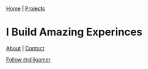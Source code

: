 <head>
<title>Diligamer Is Building Amazing Experiences</title>
<link rel="apple-touch-icon" sizes="180x180" href="/apple-touch-icon.png">
<link rel="icon" type="image/png" sizes="32x32" href="/favicon-32x32.png">
<link rel="icon" type="image/png" sizes="16x16" href="/favicon-16x16.png">
<link rel="manifest" href="/site.webmanifest">
<link rel="mask-icon" href="/safari-pinned-tab.svg" color="#5bbad5">
<meta name="msapplication-TileColor" content="#000000">
<meta name="theme-color" content="#ffffff">
<meta property="og:type" content="website">
<meta property="og:image" content="ogfav.png">
</head>

[Home](/) | [Projects](/projects) 

# I Build Amazing Experinces
[About](/about) | [Contact](/contact)

<a align="center" class="github-button" href="https://github.com/diligamer" aria-label="Follow @diligamer on GitHub">Follow @diligamer</a>
<script async defer src="https://buttons.github.io/buttons.js"></script>
